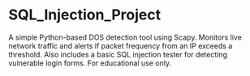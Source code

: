 # SQL_Injection_Project
A simple Python-based DOS detection tool using Scapy. Monitors live network traffic and alerts if packet frequency from an IP exceeds a threshold. Also includes a basic SQL injection tester for detecting vulnerable login forms. For educational use only.
